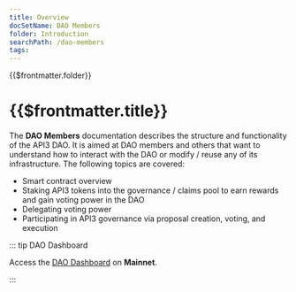 ```yaml
---
title: Overview
docSetName: DAO Members
folder: Introduction
searchPath: /dao-members
tags:
---
```


<TitleSpan>{{$frontmatter.folder}}</TitleSpan>

# {{$frontmatter.title}}

The **DAO Members** documentation describes the structure and functionality of
the API3 DAO. It is aimed at DAO members and others that want to understand how
to interact with the DAO or modify / reuse any of its infrastructure. The
following topics are covered:

- Smart contract overview
- Staking API3 tokens into the governance / claims pool to earn rewards and gain
  voting power in the DAO
- Delegating voting power
- Participating in API3 governance via proposal creation, voting, and execution

::: tip DAO Dashboard

Access the [DAO Dashboard](https://dao.api3.org) on **Mainnet**.

:::
